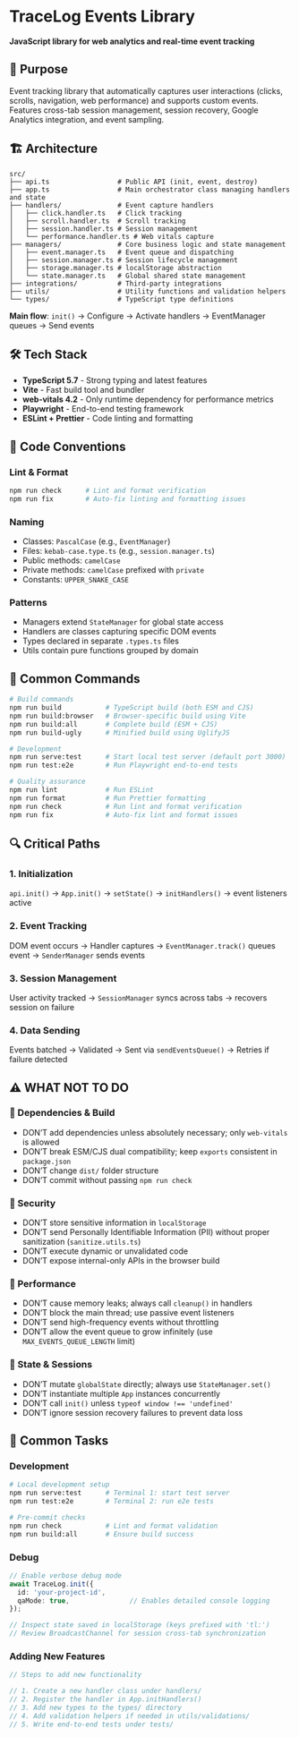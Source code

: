 # TraceLog Events Library

**JavaScript library for web analytics and real-time event tracking**

## 🎯 Purpose

Event tracking library that automatically captures user interactions (clicks, scrolls, navigation, web performance) and supports custom events. Features cross-tab session management, session recovery, Google Analytics integration, and event sampling.

## 🏗️ Architecture

```
src/
├── api.ts                 # Public API (init, event, destroy)
├── app.ts                 # Main orchestrator class managing handlers and state
├── handlers/              # Event capture handlers
│   ├── click.handler.ts   # Click tracking
│   ├── scroll.handler.ts  # Scroll tracking
│   ├── session.handler.ts # Session management
│   └── performance.handler.ts # Web vitals capture
├── managers/              # Core business logic and state management
│   ├── event.manager.ts   # Event queue and dispatching
│   ├── session.manager.ts # Session lifecycle management
│   ├── storage.manager.ts # localStorage abstraction
│   └── state.manager.ts   # Global shared state management
├── integrations/          # Third-party integrations
├── utils/                 # Utility functions and validation helpers
└── types/                 # TypeScript type definitions
```

**Main flow**: `init()` → Configure → Activate handlers → EventManager queues → Send events

## 🛠️ Tech Stack

- **TypeScript 5.7** - Strong typing and latest features
- **Vite** - Fast build tool and bundler
- **web-vitals 4.2** - Only runtime dependency for performance metrics
- **Playwright** - End-to-end testing framework
- **ESLint + Prettier** - Code linting and formatting


## 📝 Code Conventions

### Lint \& Format

```bash
npm run check      # Lint and format verification
npm run fix        # Auto-fix linting and formatting issues
```


### Naming

- Classes: `PascalCase` (e.g., `EventManager`)
- Files: `kebab-case.type.ts` (e.g., `session.manager.ts`)
- Public methods: `camelCase`
- Private methods: `camelCase` prefixed with `private`
- Constants: `UPPER_SNAKE_CASE`


### Patterns

- Managers extend `StateManager` for global state access
- Handlers are classes capturing specific DOM events
- Types declared in separate `.types.ts` files
- Utils contain pure functions grouped by domain


## 🚀 Common Commands

```bash
# Build commands
npm run build           # TypeScript build (both ESM and CJS)
npm run build:browser   # Browser-specific build using Vite
npm run build:all       # Complete build (ESM + CJS)
npm run build-ugly      # Minified build using UglifyJS

# Development
npm run serve:test      # Start local test server (default port 3000)
npm run test:e2e        # Run Playwright end-to-end tests

# Quality assurance
npm run lint            # Run ESLint
npm run format          # Run Prettier formatting
npm run check           # Run lint and format verification
npm run fix             # Auto-fix lint and format issues
```


## 🔍 Critical Paths

### 1. Initialization

`api.init()` → `App.init()` → `setState()` → `initHandlers()` → event listeners active

### 2. Event Tracking

DOM event occurs → Handler captures → `EventManager.track()` queues event → `SenderManager` sends events

### 3. Session Management

User activity tracked → `SessionManager` syncs across tabs → recovers session on failure

### 4. Data Sending

Events batched → Validated → Sent via `sendEventsQueue()` → Retries if failure detected

## ⚠️ WHAT NOT TO DO

### 🚫 Dependencies \& Build

- DON’T add dependencies unless absolutely necessary; only `web-vitals` is allowed
- DON’T break ESM/CJS dual compatibility; keep `exports` consistent in `package.json`
- DON’T change `dist/` folder structure
- DON’T commit without passing `npm run check`


### 🚫 Security

- DON’T store sensitive information in `localStorage`
- DON’T send Personally Identifiable Information (PII) without proper sanitization (`sanitize.utils.ts`)
- DON’T execute dynamic or unvalidated code
- DON’T expose internal-only APIs in the browser build


### 🚫 Performance

- DON’T cause memory leaks; always call `cleanup()` in handlers
- DON’T block the main thread; use passive event listeners
- DON’T send high-frequency events without throttling
- DON’T allow the event queue to grow infinitely (use `MAX_EVENTS_QUEUE_LENGTH` limit)


### 🚫 State \& Sessions

- DON’T mutate `globalState` directly; always use `StateManager.set()`
- DON’T instantiate multiple `App` instances concurrently
- DON’T call `init()` unless `typeof window !== 'undefined'`
- DON’T ignore session recovery failures to prevent data loss


## 🎯 Common Tasks

### Development

```bash
# Local development setup
npm run serve:test      # Terminal 1: start test server
npm run test:e2e        # Terminal 2: run e2e tests

# Pre-commit checks
npm run check           # Lint and format validation
npm run build:all       # Ensure build success
```


### Debug

```typescript
// Enable verbose debug mode
await TraceLog.init({
  id: 'your-project-id',
  qaMode: true,               // Enables detailed console logging
});

// Inspect state saved in localStorage (keys prefixed with 'tl:')
// Review BroadcastChannel for session cross-tab synchronization
```


### Adding New Features

```typescript
// Steps to add new functionality

// 1. Create a new handler class under handlers/
// 2. Register the handler in App.initHandlers()
// 3. Add new types to the types/ directory
// 4. Add validation helpers if needed in utils/validations/
// 5. Write end-to-end tests under tests/
```
